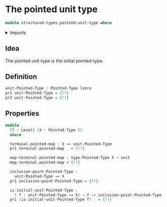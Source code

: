 # The pointed unit type

```agda
module structured-types.pointed-unit-type where
```

<details><summary>Imports</summary>

```agda
open import foundation.dependent-pair-types
open import foundation.identity-types
open import foundation.unit-type
open import foundation.universe-levels

open import structured-types.pointed-homotopies
open import structured-types.pointed-maps
open import structured-types.pointed-types
```

</details>

## Idea

The pointed unit type is the initial pointed type.

## Definition

```agda
unit-Pointed-Type : Pointed-Type lzero
pr1 unit-Pointed-Type = {!!}
pr2 unit-Pointed-Type = {!!}
```

## Properties

```agda
module _
  {l : Level} (X : Pointed-Type l)
  where

  terminal-pointed-map : X →∗ unit-Pointed-Type
  pr1 terminal-pointed-map _ = {!!}

  map-terminal-pointed-map : type-Pointed-Type X → unit
  map-terminal-pointed-map = {!!}

  inclusion-point-Pointed-Type :
    unit-Pointed-Type →∗ X
  pr1 inclusion-point-Pointed-Type = {!!}

  is-initial-unit-Pointed-Type :
    ( f : unit-Pointed-Type →∗ X) → f ~∗ inclusion-point-Pointed-Type
  pr1 (is-initial-unit-Pointed-Type f) _ = {!!}
```
